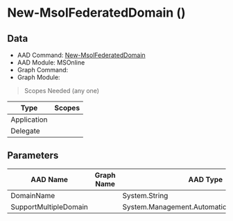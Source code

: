 # New-MsolFederatedDomain ()

## Data

+ AAD Command: [New-MsolFederatedDomain](https://docs.microsoft.com/en-us/powershell/module/MSOnline/New-MsolFederatedDomain)
+ AAD Module: MSOnline
+ Graph Command: [](https://docs.microsoft.com/en-us/powershell/module//)
+ Graph Module: 

> Scopes Needed (any one)

|Type|Scopes|
|---|---|
|Application||
|Delegate||

## Parameters

|AAD Name|Graph Name|AAD Type|Graph Type|Infos|
|---|---|---|---|---|
|DomainName||System.String|||
|SupportMultipleDomain||System.Management.Automation.SwitchParameter|||

